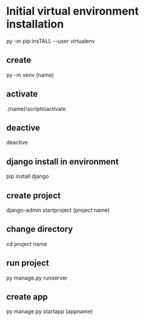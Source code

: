 # Initial virtual environment installation

py -m pip insTALL --user virtualenv
## create
py -m venv (name)
## activate 
.\(name)\scripts\activate
## deactive
deactive

## django install in environment
pip install django

## create project
django-admin startproject (project name)
## change directory
cd project name 
## run project
py manage.py runserver 

## create app
py manage.py startapp (appname)


